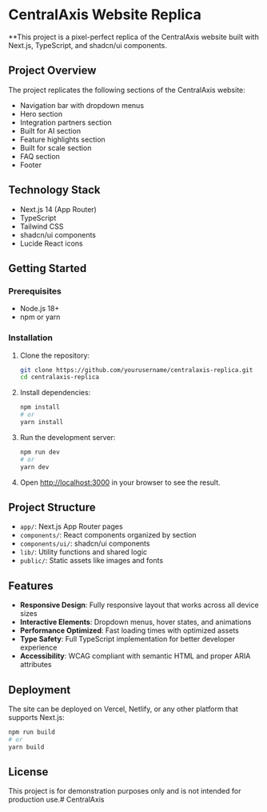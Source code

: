 # CentralAxis Website Replica

 **This project is a pixel-perfect replica of the CentralAxis website built with Next.js, TypeScript, and shadcn/ui components.

## Project Overview

The project replicates the following sections of the CentralAxis website:
- Navigation bar with dropdown menus
- Hero section
- Integration partners section
- Built for AI section
- Feature highlights section
- Built for scale section
- FAQ section
- Footer

## Technology Stack

- Next.js 14 (App Router)
- TypeScript
- Tailwind CSS
- shadcn/ui components
- Lucide React icons

## Getting Started

### Prerequisites

- Node.js 18+ 
- npm or yarn

### Installation

1. Clone the repository:
   ```bash
   git clone https://github.com/yourusername/centralaxis-replica.git
   cd centralaxis-replica
   ```

2. Install dependencies:
   ```bash
   npm install
   # or
   yarn install
   ```

3. Run the development server:
   ```bash
   npm run dev
   # or
   yarn dev
   ```

4. Open [http://localhost:3000](http://localhost:3000) in your browser to see the result.

## Project Structure

- `app/`: Next.js App Router pages
- `components/`: React components organized by section
- `components/ui/`: shadcn/ui components
- `lib/`: Utility functions and shared logic
- `public/`: Static assets like images and fonts

## Features

- **Responsive Design**: Fully responsive layout that works across all device sizes
- **Interactive Elements**: Dropdown menus, hover states, and animations
- **Performance Optimized**: Fast loading times with optimized assets
- **Type Safety**: Full TypeScript implementation for better developer experience
- **Accessibility**: WCAG compliant with semantic HTML and proper ARIA attributes

## Deployment

The site can be deployed on Vercel, Netlify, or any other platform that supports Next.js:

```bash
npm run build
# or
yarn build
```

## License

This project is for demonstration purposes only and is not intended for production use.#   C e n t r a l A x i s 
 
 